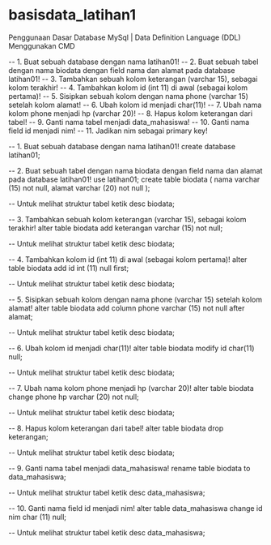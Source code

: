 # basisdata_latihan1
Penggunaan Dasar Database MySql | Data Definition Language (DDL) Menggunakan CMD

-- 1.	Buat sebuah database dengan nama latihan01!
-- 2.	Buat sebuah tabel dengan nama biodata dengan field nama dan alamat pada database latihan01!
-- 3.	Tambahkan sebuah kolom keterangan (varchar 15), sebagai kolom terakhir!
-- 4.	Tambahkan kolom id (int 11) di awal (sebagai kolom pertama)!
-- 5.	Sisipkan sebuah kolom dengan nama phone (varchar 15) setelah kolom alamat!
-- 6.	Ubah kolom id menjadi char(11)!
-- 7.	Ubah nama kolom phone menjadi hp (varchar 20)!
-- 8.	Hapus kolom keterangan dari tabel!
-- 9.	Ganti nama tabel menjadi data_mahasiswa!
-- 10.	Ganti nama field id menjadi nim!
-- 11.	Jadikan nim sebagai primary key!

-- 1. Buat sebuah database dengan nama latihan01!
create database latihan01;

-- 2. Buat sebuah tabel dengan nama biodata dengan field nama dan alamat pada database latihan01!
use latihan01;
create table biodata
( nama varchar (15) not null,
alamat varchar (20) not null );

-- Untuk melihat struktur tabel ketik 
desc biodata;

-- 3. Tambahkan sebuah kolom keterangan (varchar 15), sebagai kolom terakhir!
alter table biodata
add keterangan varchar (15) not null;

-- Untuk melihat struktur tabel ketik 
desc biodata;

-- 4. Tambahkan kolom id (int 11) di awal (sebagai kolom pertama)!
alter table biodata
add id int (11) null
first;

-- Untuk melihat struktur tabel ketik 
desc biodata;

-- 5. Sisipkan sebuah kolom dengan nama phone (varchar 15) setelah kolom alamat!
alter table biodata
add column
phone varchar (15) not null
after alamat;

-- Untuk melihat struktur tabel ketik 
desc biodata;

-- 6. Ubah kolom id menjadi char(11)!
alter table biodata
modify id char(11) null; 

-- Untuk melihat struktur tabel ketik 
desc biodata;

-- 7. Ubah nama kolom phone menjadi hp (varchar 20)!
alter table biodata
change phone hp varchar (20) not null;

-- Untuk melihat struktur tabel ketik 
desc biodata;

-- 8. Hapus kolom keterangan dari tabel!
alter table biodata
drop keterangan;

-- Untuk melihat struktur tabel ketik 
desc biodata;

-- 9. Ganti nama tabel menjadi data_mahasiswa!
rename table biodata to data_mahasiswa;

-- Untuk melihat struktur tabel ketik 
desc data_mahasiswa;

-- 10. Ganti nama field id menjadi nim!
alter table data_mahasiswa
change id nim char (11) null;

-- Untuk melihat struktur tabel ketik 
desc data_mahasiswa;
